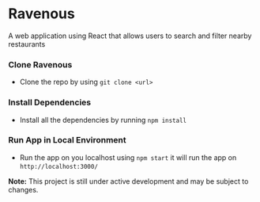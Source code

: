 # Ravenous 
A web application using React that allows users to search and filter nearby restaurants

### Clone Ravenous

- Clone the repo by using `git clone <url>`

### Install Dependencies

- Install all the dependencies by running `npm install`
  
### Run App in Local Environment

- Run the app on you localhost using `npm start` it will run the app on `http://localhost:3000/`

**Note:** This project is still under active development and may be subject to changes.
